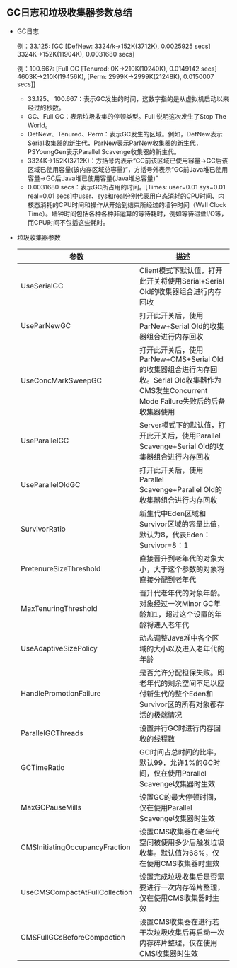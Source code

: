 ## GC日志和垃圾收集器参数总结

+ GC日志

  例：33.125:  [GC  [DefNew:  3324/k->152K(3712K),  0.0025925 secs]  3324K->152K(11904K), 0.0031680 secs]

  例：100.667:  [Full GC  [Tenured:  0K->210K(10240K), 0.0149142  secs]  4603K->210K(19456K),  [Perm:  2999K->2999K(21248K), 0.0150007  secs]]  

  + 33.125、 100.667：表示GC发生的时间，这数字指的是从虚拟机启动以来经过的秒数。
  + GC、Full GC：表示垃圾收集的停顿类型。Full 说明这次发生了Stop The World。
  + DefNew、Tenured、Perm：表示GC发生的区域。例如，DefNew表示Serial收集器的新生代，ParNew表示ParNew收集器的新生代，PSYoungGen表示Parallel Scavenge收集器的新生代。
  + 3324K->152K(3712K)：方括号内表示“GC前该区域已使用容量->GC后该区域已使用容量(该内存区域总容量)”，方括号外表示“GC前Java堆已使用容量->GC后Java堆已使用容量(Java堆总容量)”
  + 0.0031680 secs：表示GC所占用的时间。[Times: user=0.01 sys=0.01 real=0.01 secs]中user、sys和real分别代表用户态消耗的CPU时间、内核态消耗的CPU时间和操作从开始到结束所经过的墙钟时间（Wall Clock Time）。墙钟时间包括各种各种非运算的等待耗时，例如等待磁盘I/O等，而CPU时间不包括这些耗时。


+ 垃圾收集器参数

  | 参数                           | 描述                                                         |
  | ------------------------------ | ------------------------------------------------------------ |
  | UseSerialGC                    | Client模式下默认值，打开此开关将使用Serial+Serial Old的收集器组合进行内存回收 |
  | UseParNewGC                    | 打开此开关后，使用ParNew+Serial Old的收集器组合进行内存回收  |
  | UseConcMarkSweepGC             | 打开此开关后，使用ParNew+CMS+Serial Old的收集器组合进行内存回收。Serial Old收集器作为CMS发生Concurrent Mode Failure失败后的后备收集器使用 |
  | UseParallelGC                  | Server模式下的默认值，打开此开关后，使用Parallel Scavenge+Serial Old的收集器组合进行内存回收 |
  | UseParallelOldGC               | 打开此开关后，使用Parallel Scavenge+Parallel Old的收集器组合进行内存回收 |
  | SurvivorRatio                  | 新生代中Eden区域和Survivor区域的容量比值，默认为8，代表Eden：Survivor=8：1 |
  | PretenureSizeThreshold         | 直接晋升到老年代的对象大小，大于这个参数的对象将直接分配到老年代 |
  | MaxTenuringThreshold           | 晋升代老年代的对象年龄。对象经过一次Minor GC年龄加1，超过这个设置的年龄将进入老年代 |
  | UseAdaptiveSizePolicy          | 动态调整Java堆中各个区域的大小以及进入老年代的年龄           |
  | HandlePromotionFailure         | 是否允许分配担保失败。即老年代的剩余空间不足以应付新生代的整个Eden和Survivor区的所有对象都存活的极端情况 |
  | ParallelGCThreads              | 设置并行GC时进行内存回收的线程数                             |
  | GCTimeRatio                    | GC时间占总时间的比率，默认99，允许1%的GC时间，仅在使用Parallel Scavenge收集器时生效 |
  | MaxGCPauseMills                | 设置GC的最大停顿时间，仅在使用Parallel Scavenge收集器时生效  |
  | CMSInitiatingOccupancyFraction | 设置CMS收集器在老年代空间被使用多少后触发垃圾收集。默认值为68%，仅在使用CMS收集器时生效 |
  | UseCMSCompactAtFullCollection  | 设置完成垃圾收集后是否需要进行一次内存碎片整理，仅在使用CMS收集器时生效 |
  | CMSFullGCsBeforeCompaction     | 设置CMS收集器在进行若干次垃圾收集后再启动一次内存碎片整理，仅在使用CMS收集器时生效 |